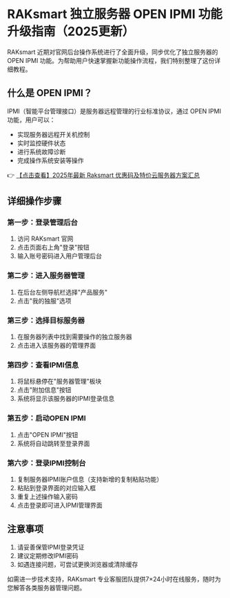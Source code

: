 # RAKsmart 独立服务器 OPEN IPMI 功能升级指南（2025更新）

RAKsmart 近期对官网后台操作系统进行了全面升级，同步优化了独立服务器的 OPEN IPMI 功能。为帮助用户快速掌握新功能操作流程，我们特别整理了这份详细教程。

## 什么是 OPEN IPMI？

IPMI（智能平台管理接口）是服务器远程管理的行业标准协议，通过 OPEN IPMI 功能，用户可以：
- 实现服务器远程开关机控制
- 实时监控硬件状态
- 进行系统故障诊断
- 完成操作系统安装等操作

👉 [【点击查看】2025年最新 Raksmart 优惠码及特价云服务器方案汇总](https://bit.ly/raksmart)

## 详细操作步骤

### 第一步：登录管理后台
1. 访问 RAKsmart 官网
2. 点击页面右上角"登录"按钮
3. 输入账号密码进入用户管理后台

### 第二步：进入服务器管理
1. 在后台左侧导航栏选择"产品服务"
2. 点击"我的独服"选项

### 第三步：选择目标服务器
1. 在服务器列表中找到需要操作的独立服务器
2. 点击进入该服务器的管理界面

### 第四步：查看IPMI信息
1. 将鼠标悬停在"服务器管理"板块
2. 点击"附加信息"按钮
3. 系统将显示该服务器的IPMI登录信息

### 第五步：启动OPEN IPMI
1. 点击"OPEN IPMI"按钮
2. 系统将自动跳转至登录界面

### 第六步：登录IPMI控制台
1. 复制服务器IPMI账户信息（支持新增的复制粘贴功能）
2. 粘贴到登录界面的对应输入框
3. 重复上述操作输入密码
4. 点击登录即可进入IPMI管理界面

## 注意事项

1. 请妥善保管IPMI登录凭证
2. 建议定期修改IPMI密码
3. 如遇连接问题，可尝试更换浏览器或清除缓存

如需进一步技术支持，RAKsmart 专业客服团队提供7×24小时在线服务，随时为您解答各类服务器管理问题。